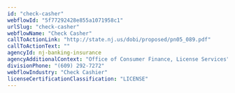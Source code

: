 ```yaml
---
id: "check-casher"
webflowId: "5f77292428e855a1071958c1"
urlSlug: "check-casher"
webflowName: "Check Casher"
callToActionLink: "http://state.nj.us/dobi/proposed/pn05_089.pdf"
callToActionText: ""
agencyId: nj-banking-insurance
agencyAdditionalContext: "Office of Consumer Finance, License Services"
divisionPhone: "(609) 292-7272"
webflowIndustry: "Check Cashier"
licenseCertificationClassification: "LICENSE"
---
```

